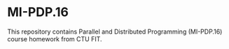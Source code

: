 # MI-PDP.16

This repository contains Parallel and Distributed Programming (MI-PDP.16) course homework from CTU FIT.

